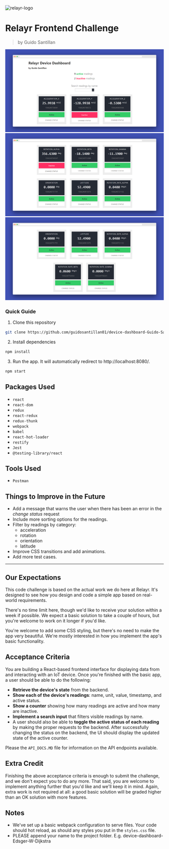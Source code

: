 <img src="https://assets.relayr.io/images/relayr/relayr_logo_transparent.png" alt="relayr-logo" width="300"/>

# Relayr Frontend Challenge

> by Guido Santillan

![](./documentation/1.png)
![](./documentation/2.png)
![](./documentation/3.png)

### Quick Guide

1. Clone this repository

```sh
git clone https://github.com/guidosantillan01/device-dashboard-Guido-Santillan
```

2. Install dependencies

```sh
npm install
```

3. Run the app. It will automatically redirect to http://localhost:8080/.

```sh
npm start
```

## Packages Used

-   `react`
-   `react-dom`
-   `redux`
-   `react-redux`
-   `redux-thunk`
-   `webpack`
-   `babel`
-   `react-hot-loader`
-   `restify`
-   `Jest`
-   `@testing-library/react`

## Tools Used

-   `Postman`

## Things to Improve in the Future

-   Add a message that warns the user when there has been an error in the _change status_ request
-   Include more sorting options for the readings.
-   Filter by readings by category:
    -   acceleration
    -   rotation
    -   orientation
    -   latitude
-   Improve CSS transitions and add animations.
-   Add more test cases.

---

## Our Expectations

This code challenge is based on the actual work we do here at Relayr. It's designed to see how you design and code a simple app based on real-world requirements.

There's no time limit here, though we'd like to receive your solution within a week if possible. We expect a basic solution to take a couple of hours, but you're welcome to work on it longer if you'd like.

You're welcome to add some CSS styling, but there's no need to make the app very beautiful. We're mostly interested in how you implement the app's basic functionality.

## Acceptance Criteria

You are building a React-based frontend interface for displaying data from and interacting with an IoT device. Once you're finished with the basic app, a user should be able to do the following:

-   **Retrieve the device's state** from the backend.
-   **Show each of the device's readings**: name, unit, value, timestamp, and active status.
-   **Show a counter** showing how many readings are active and how many are inactive.
-   **Implement a search input** that filters visible readings by name.
-   A user should also be able to **toggle the active status of each reading** by making the proper requests to the backend. After successfully changing the status on the backend, the UI should display the updated state of the active counter.

Please the `API_DOCS.MD` file for information on the API endpoints available.

## Extra Credit

Finishing the above acceptance criteria is enough to submit the challenge, and we don't expect you to do any more. That said, you are welcome to implement anything further that you'd like and we'll keep it in mind. Again, extra work is not required at all: a good basic solution will be graded higher than an OK solution with more features.

## Notes

-   We've set up a basic webpack configuration to serve files. Your code should hot reload, as should any styles you put in the `styles.css` file.
-   PLEASE append your name to the project folder. E.g. device-dashboard-Edsger-W-Dijkstra
